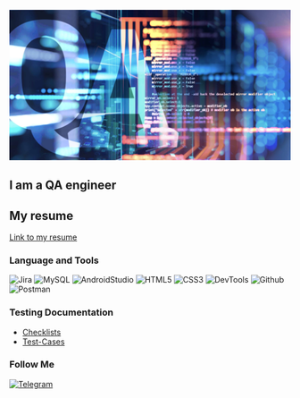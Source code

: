 [![Header](https://github.com/Andrew-Valiev/Andrew-Valiev/blob/main/assets/Quality-assurance.jpg)](https://github.com/Andrew-Valiev/Andrew-Valiev/blob/main/assets/Quality-assurance.jpg)

## I am a QA engineer

## My resume

[Link to my resume](https://docs.google.com/document/d/1uJohdbcMe0anm29qFEvTkPwl1q5KuKMEubwyWAibx9A/edit?usp=sharing)

### Language and Tools

![Jira](https://img.shields.io/badge/-Jira-190004?style=for-the-badge&logo=jira&logoColor=136bel)
![MySQL](https://img.shields.io/badge/-MySQL-190004?style=for-the-badge&logo=mysql&logoColor=00618a)
![AndroidStudio](https://img.shields.io/badge/-AndroidStudio-190004?style=for-the-badge&logo=AndroidStudio&logoColor=3ad07d)
![HTML5](https://img.shields.io/badge/-HTML-190004?style=for-the-badge&logo=HTML5&logoColor==3ad07d)
![CSS3](https://img.shields.io/badge/-CSS-190004?style=for-the-badge&logo=CSS3&logoColor==3ad07d)
![DevTools](https://img.shields.io/badge/-DevTools-190004?style=for-the-badge&logo=googlechrome&logoColor=2674f2)
![Github](https://img.shields.io/badge/-Github-190004?style=for-the-badge&logo=github&logoColor=8cc4d7)
![Postman](https://img.shields.io/badge/-Postman-190004?style=for-the-badge&logo=postman&logoColor=f76935)

### Testing Documentation

- [Checklists](https://github.com/Andrew-Valiev/Andrew-Valiev/tree/checklists)
- [Test-Cases](https://github.com/Andrew-Valiev/Andrew-Valiev/tree/test-cases)

### Follow Me

[![Telegram](https://img.shields.io/badge/-Telegram-190004?style=for-the-badge&logo=telegram&logoColor=31a5db)](https://t.me/Andrew_az)